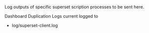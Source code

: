 Log outputs of specific superset scription processes to be sent here.

Dashboard Duplication Logs current logged to
- log/superset-client.log
